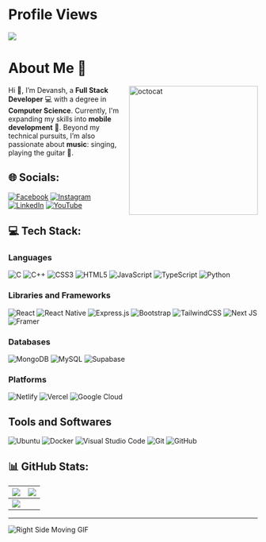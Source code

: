 
# Profile Views
[![](https://visitcount.itsvg.in/api?id=devanshbhardwajdb&icon=10&color=6)](https://visitcount.itsvg.in)

# About Me 👋
<img align="right" width="260" src="https://user-images.githubusercontent.com/70108561/209478924-74a23b0c-2931-421c-9faa-30be4017295b.png" alt="octocat">

Hi 👋, I’m Devansh, a **Full Stack Developer** 💻 with a degree in **Computer Science**. Currently, I'm expanding my skills into **mobile development** 📱. Beyond my technical pursuits, I’m also passionate about **music**: singing, playing the guitar 🎸.

## 🌐 Socials:
[![Facebook](https://img.shields.io/badge/Facebook-%231877F2.svg?logo=Facebook&logoColor=white)](https://facebook.com/devansh.bhardwaj.165470)
[![Instagram](https://img.shields.io/badge/Instagram-%23E4405F.svg?logo=Instagram&logoColor=white)](https://instagram.com/devanshbhardwaj_db)
[![LinkedIn](https://img.shields.io/badge/LinkedIn-%230077B5.svg?logo=linkedin&logoColor=white)](https://linkedin.com/in/devanshbhardwajdb)
[![YouTube](https://img.shields.io/badge/YouTube-%23FF0000.svg?logo=YouTube&logoColor=white)](https://youtube.com/@DevanshBhardwajDB)

## 💻 Tech Stack:

### Languages
![C](https://img.shields.io/badge/c-%2300599C.svg?style=for-the-badge&logo=c&logoColor=white)
![C++](https://img.shields.io/badge/c++-%2300599C.svg?style=for-the-badge&logo=c%2B%2B&logoColor=white)
![CSS3](https://img.shields.io/badge/css3-%231572B6.svg?style=for-the-badge&logo=css3&logoColor=white)
![HTML5](https://img.shields.io/badge/html5-%23E34F26.svg?style=for-the-badge&logo=html5&logoColor=white)
![JavaScript](https://img.shields.io/badge/javascript-%23323330.svg?style=for-the-badge&logo=javascript&logoColor=%23F7DF1E)
![TypeScript](https://img.shields.io/badge/typescript-%23007ACC.svg?style=for-the-badge&logo=typescript&logoColor=white)
![Python](https://img.shields.io/badge/python-3670A0?style=for-the-badge&logo=python&logoColor=ffdd54)

### Libraries and Frameworks
![React](https://img.shields.io/badge/react-%2320232a.svg?style=for-the-badge&logo=react&logoColor=%2361DAFB)
![React Native](https://img.shields.io/badge/react_native-%2320232a.svg?style=for-the-badge&logo=react&logoColor=%2361DAFB)
![Express.js](https://img.shields.io/badge/express.js-%23404d59.svg?style=for-the-badge&logo=express&logoColor=%2361DAFB)
![Bootstrap](https://img.shields.io/badge/bootstrap-%238511FA.svg?style=for-the-badge&logo=bootstrap&logoColor=white)
![TailwindCSS](https://img.shields.io/badge/tailwindcss-%2338B2AC.svg?style=for-the-badge&logo=tailwind-css&logoColor=white)
![Next JS](https://img.shields.io/badge/Next-black?style=for-the-badge&logo=next.js&logoColor=white)
![Framer](https://img.shields.io/badge/Framer-black?style=for-the-badge&logo=framer&logoColor=blue)

### Databases
![MongoDB](https://img.shields.io/badge/MongoDB-%234ea94b.svg?style=for-the-badge&logo=mongodb&logoColor=white)
![MySQL](https://img.shields.io/badge/mysql-4479A1.svg?style=for-the-badge&logo=mysql&logoColor=white)
![Supabase](https://img.shields.io/badge/Supabase-3ECF8E?style=for-the-badge&logo=supabase&logoColor=white)

### Platforms
![Netlify](https://img.shields.io/badge/netlify-%23000000.svg?style=for-the-badge&logo=netlify&logoColor=#00C7B7)
![Vercel](https://img.shields.io/badge/vercel-%23000000.svg?style=for-the-badge&logo=vercel&logoColor=white)
![Google Cloud](https://img.shields.io/badge/GoogleCloud-%234285F4.svg?style=for-the-badge&logo=google-cloud&logoColor=white)

## Tools and Softwares
![Ubuntu](https://img.shields.io/badge/Ubuntu-E95420?style=for-the-badge&logo=ubuntu&logoColor=white)
![Docker](https://img.shields.io/badge/docker-%230db7ed.svg?style=for-the-badge&logo=docker&logoColor=white)
![Visual Studio Code](https://img.shields.io/badge/Visual%20Studio%20Code-0078d7.svg?style=for-the-badge&logo=visual-studio-code&logoColor=white)
![Git](https://img.shields.io/badge/git-%23F05033.svg?style=for-the-badge&logo=git&logoColor=white)
![GitHub](https://img.shields.io/badge/github-%23121011.svg?style=for-the-badge&logo=github&logoColor=white)

## 📊 GitHub Stats:
| ![](https://github-readme-stats.vercel.app/api?username=devanshbhardwajdb&theme=tokyonight&hide_border=false&include_all_commits=false&count_private=false) | ![](https://github-readme-streak-stats.herokuapp.com/?user=devanshbhardwajdb&theme=tokyonight&hide_border=false) |
|---|---|
| ![](https://github-readme-stats.vercel.app/api/top-langs/?username=devanshbhardwajdb&theme=tokyonight&hide_border=false&include_all_commits=false&count_private=false&layout=compact) | 

---

![Right Side Moving GIF](https://user-images.githubusercontent.com/70108561/209478924-74a23b0c-2931-421c-9faa-30be4017295b.png)

<!-- Proudly created with GPRM ( https://gprm.itsvg.in ) -->
